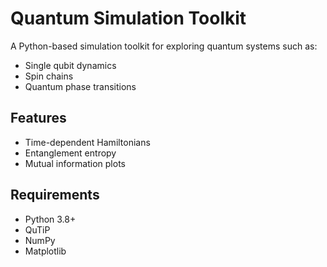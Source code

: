 # Quantum Simulation Toolkit

A Python-based simulation toolkit for exploring quantum systems such as:

- Single qubit dynamics
- Spin chains
- Quantum phase transitions

## Features
- Time-dependent Hamiltonians
- Entanglement entropy
- Mutual information plots

## Requirements
- Python 3.8+
- QuTiP
- NumPy
- Matplotlib
